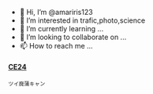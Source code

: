 - 👋 Hi, I’m @amariris123
- 👀 I’m interested in trafic,photo,science
- 🌱 I’m currently learning ...
- 💞️ I’m looking to collaborate on ...
- 📫 How to reach me ...

<!---
amariris123/amariris123 is a ✨ special ✨ repository because its `README.md` (this file) appears on your GitHub profile.
You can click the Preview link to take a look at your changes.
--->

<h4><a href="https://twitter.com/tc5826";>CE24</a></h4>
<p><span style="font-size: 8pt">ツイ廃蒲キャン</span></p>
